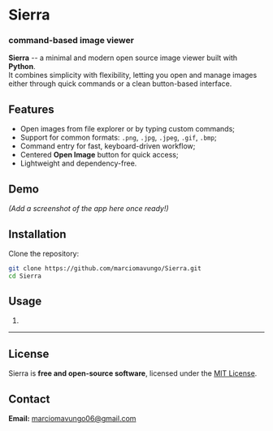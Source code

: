 # Sierra
### command-based image viewer

**Sierra** -- a minimal and modern open source image viewer built with **Python**.  
It combines simplicity with flexibility, letting you open and manage images either through quick commands or a clean button-based interface.

## Features
- Open images from file explorer or by typing custom commands;
- Support for common formats: `.png`, `.jpg`, `.jpeg`, `.gif`, `.bmp`;
- Command entry for fast, keyboard-driven workflow;
- Centered **Open Image** button for quick access;
- Lightweight and dependency-free.

## Demo
*(Add a screenshot of the app here once ready!)*

## Installation
Clone the repository:
```bash
git clone https://github.com/marciomavungo/Sierra.git
cd Sierra
```

## Usage
1. 

---

## License
Sierra is **free and open-source software**, licensed under the [MIT License](LICENSE).
  
## Contact
**Email:** marciomavungo06@gmail.com
